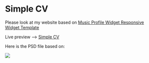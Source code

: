 # Simple CV
Please look at my website based on [Music Profile Widget Responsive Widget Template](https://w3layouts.com/simple-cv-a-personal-category-bootstrap-responsive-web-template/)

Live preview --> [Simple CV](https://1obanov.github.io/Simple-CV/)

Here is the PSD file based on:

![](https://github.com/1obanov/music-player/blob/master/images/music.jp)

